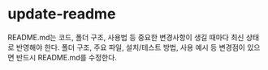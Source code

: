 # update-readme
README.md는 코드, 폴더 구조, 사용법 등 중요한 변경사항이 생길 때마다 최신 상태로 반영해야 한다. 폴더 구조, 주요 파일, 설치/테스트 방법, 사용 예시 등 변경점이 있으면 반드시 README.md를 수정한다. 
